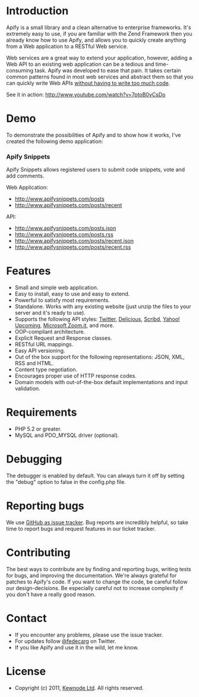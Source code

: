 # Introduction

Apify is a small library and a clean alternative to enterprise frameworks. 
It's extremely easy to use, if you are familiar with the Zend Framework then you 
already know how to use Apify, and allows you to quickly create anything from a 
Web application to a RESTful Web service. 

Web services are a great way to extend your application, however, adding a Web API 
to an existing web application can be a tedious and time-consuming task. Apify was 
developed to ease that pain. It takes certain common patterns found in most web services 
and abstract them so that you can quickly write Web APIs [without having to write too much 
code][9].



See it in action: http://www.youtube.com/watch?v=7ptoB0yCsDo

# Demo

To demonstrate the possibilities of Apify and to show how it works, I've created the following demo application:

### Apify Snippets

Apify Snippets allows registered users to submit code snippets, vote and add comments.

Web Application:

- http://www.apifysnippets.com/posts
- http://www.apifysnippets.com/posts/recent

API:

- http://www.apifysnippets.com/posts.json
- http://www.apifysnippets.com/posts.rss
- http://www.apifysnippets.com/posts/recent.json
- http://www.apifysnippets.com/posts/recent.rss

# Features

- Small and simple web application.
- Easy to install, easy to use and easy to extend.
- Powerful to satisfy most requirements.
- Standalone. Works with any existing website (just unzip the files to your server and it's ready to use).
- Supports the following API styles: [Twitter][1], [Delicious][2], [Scribd][3], [Yahoo! Upcoming][4], [Microsoft Zoom.it][5], and more.
- OOP-compliant architecture.
- Explicit Request and Response classes.
- RESTful URL mappings.
- Easy API versioning.
- Out of the box support for the following representations: JSON, XML, RSS and HTML.
- Content type negotiation.
- Encourages proper use of HTTP response codes.
- Domain models with out-of-the-box default implementations and input validation.

# Requirements

- PHP 5.2 or greater.
- MySQL and PDO_MYSQL driver (optional).

# Debugging

The debugger is enabled by default. You can always turn it off by
setting the "debug" option to false in the config.php file.

# Reporting bugs

We use [GitHub as issue tracker][6]. Bug reports are incredibly helpful, so take time to report bugs and request features in our ticket tracker.

# Contributing

The best ways to contribute are by finding and reporting bugs, writing tests for bugs, and improving the documentation. We're always grateful for patches to Apify's code. If you want to change the code, be careful follow our design-decisions. Be especially careful not to increase complexity if you don't have a really good reason.

# Contact

- If you encounter any problems, please use the issue tracker.
- For updates follow [@fedecarg][7] on Twitter.
- If you like Apify and use it in the wild, let me know.

# License

- Copyright (c) 2011, [Kewnode Ltd][8]. All rights reserved.

[1]: href="https://dev.twitter.com/docs/api
[2]: href="http://www.delicious.com/help/api
[3]: http://www.scribd.com/developers
[4]: http://upcoming.yahoo.com/services/api/
[5]: http://zoom.it/pages/api/
[6]: https://github.com/apify/apify-library/issues
[7]: https://twitter.com/fedecarg
[8]: http://www.kewnode.com/
[9]: https://github.com/apify/apify-library/blob/master/app/controllers/UsersController.php
